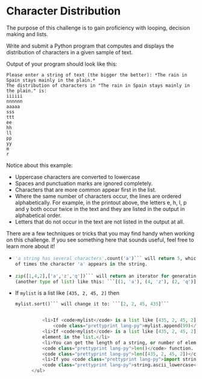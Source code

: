 # Character Distribution

The purpose of this challenge is to gain proficiency with looping, decision making and lists.

Write and submit a Python program that computes and displays the distribution of characters 
in a given sample of text.

Output of your program should look like this:

```
Please enter a string of text (the bigger the better): *The rain in Spain stays mainly in the plain.*
The distribution of characters in "The rain in Spain stays mainly in the plain." is:
iiiiii
nnnnnn
aaaaa
sss
ttt
ee
hh
ll
pp
yy
m
r
```

Notice about this example:

* Uppercase characters are converted to lowercase
* Spaces and punctuation marks are ignored completely.
* Characters that are more common appear first in the list.
* Where the same number of characters occur, the lines are ordered alphabetically. For example, 
  in the printout above, the letters e, h, l, p and y both occur twice in the text and they are 
  listed in the output in alphabetical order.
* Letters that do not occur in the text are not listed in the output at all.

There are a few techniques or tricks that you may find handy when working on this challenge. 
If you see something here that sounds useful, feel free to learn more about it!

* ```python
  'a string has several characters'.count('a')``` will return 5, which is the number 
  of times the character 'a' appears in the string.
* ```python
  zip([1,4,2],['a','z','q'])``` will return an iterator for generating a list of *tuples* 
  (another type of list) like this: ```[(1, 'a'), (4, 'z'), (2, 'q')]```
* If ```mylist``` is a list like ```[435, 2, 45, 2]``` then
  ```python
  mylist.sort()``` will change it to: ```[2, 2, 45, 435]```
  
  
            <li>If <code>mylist</code> is a list like [435, 2, 45, 2]</code> then
                <code class="prettyprint lang-py">mylist.append(99)</code> will change it to: [435, 2, 45, 2, 99]</li>
            <li>If <code>mylist</code> is a list like [435, 2, 45, 2]</code> then mylist[-1] will return 2, the last
            element in the list.</li>
            <li>You can get the length of a string, or number of elements in a list using the builtin
            <code class="prettyprint lang-py">len()</code> function. For example:
            <code class="prettyprint lang-py">len([435, 2, 45, 2])</code> will return 4.</li>
            <li>If you <code class="prettyprint lang-py">import string</code> then use
            <code class="prettyprint lang-py">string.ascii_lowercase</code> to get a string with the letters a-z in it.</li>
        </ul>
